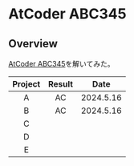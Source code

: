 # AtCoder ABC345

## Overview

[AtCoder ABC345](https://atcoder.jp/contests/abc345)を解いてみた。

| Project | Result |   Date    |
| :-----: | :----: | :-------: |
|    A    |   AC   | 2024.5.16 |
|    B    |   AC   | 2024.5.16 |
|    C    |        |           |
|    D    |        |           |
|    E    |        |           |

##
